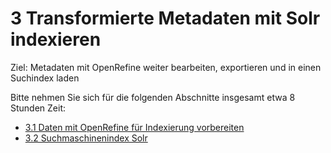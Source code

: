 # 3 Transformierte Metadaten mit Solr indexieren

Ziel: Metadaten mit OpenRefine weiter bearbeiten, exportieren und in einen Suchindex laden

Bitte nehmen Sie sich für die folgenden Abschnitte insgesamt etwa 8 Stunden Zeit:

* [3.1 Daten mit OpenRefine für Indexierung vorbereiten](3-1-0-daten-mit-openrefine-fuer-indexierung-vorbereiten.md)
* [3.2 Suchmaschinenindex Solr](3-2-0-suchmaschinenindex-solr.md)
